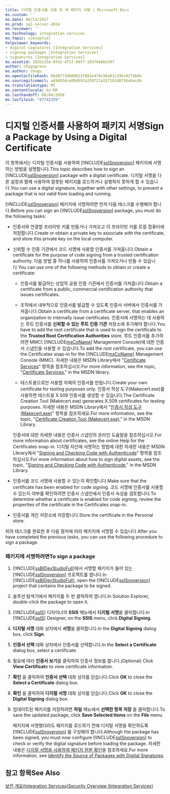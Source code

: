 ```yaml
---
title: 디지털 인증서를 사용 하 여 패키지 서명 | Microsoft Docs
ms.custom: ''
ms.date: 06/13/2017
ms.prod: sql-server-2014
ms.reviewer: ''
ms.technology: integration-services
ms.topic: conceptual
helpviewer_keywords:
- digital signatures [Integration Services]
- signing packages [Integration Services]
- signatures [Integration Services]
ms.assetid: 182b115e-0fe2-4717-8dff-183f9eb6e397
author: chugugrace
ms.author: chugu
ms.openlocfilehash: 6bd0f73d609623f882e474c96a01cd3bc0274b6b
ms.sourcegitcommit: ad4d92dce894592a259721a1571b1d8736abacdb
ms.translationtype: MT
ms.contentlocale: ko-KR
ms.lasthandoff: 08/04/2020
ms.locfileid: "87742359"
---
```

# <a name="sign-a-package-by-using-a-digital-certificate"></a><span data-ttu-id="74a1b-102">디지털 인증서를 사용하여 패키지 서명</span><span class="sxs-lookup"><span data-stu-id="74a1b-102">Sign a Package by Using a Digital Certificate</span></span>
  <span data-ttu-id="74a1b-103">이 항목에서는 디지털 인증서를 사용하여 [!INCLUDE[ssISnoversion](../includes/ssisnoversion-md.md)] 패키지에 서명하는 방법을 설명합니다.</span><span class="sxs-lookup"><span data-stu-id="74a1b-103">This topic describes how to sign an [!INCLUDE[ssISnoversion](../includes/ssisnoversion-md.md)] package with a digital certificate.</span></span> <span data-ttu-id="74a1b-104">디지털 서명을 다른 설정과 함께 사용하여 잘못된 패키지를 로드하거나 실행하지 못하게 할 수 있습니다.</span><span class="sxs-lookup"><span data-stu-id="74a1b-104">You can use a digital signature, together with other settings, to prevent a package that is not valid from loading and running.</span></span>  
  
 <span data-ttu-id="74a1b-105">[!INCLUDE[ssISnoversion](../includes/ssisnoversion-md.md)] 패키지에 서명하려면 먼저 다음 태스크를 수행해야 합니다.</span><span class="sxs-lookup"><span data-stu-id="74a1b-105">Before you can sign an [!INCLUDE[ssISnoversion](../includes/ssisnoversion-md.md)] package, you must do the following tasks:</span></span>  
  
-   <span data-ttu-id="74a1b-106">인증서와 연결할 프라이빗 키를 만들거나 가져오고 이 프라이빗 키를 로컬 컴퓨터에 저장합니다.</span><span class="sxs-lookup"><span data-stu-id="74a1b-106">Create or obtain a private key to associate with the certificate, and store this private key on the local computer.</span></span>  
  
-   <span data-ttu-id="74a1b-107">신뢰할 수 인증 기관에서 코드 서명에 사용할 인증서를 가져옵니다.</span><span class="sxs-lookup"><span data-stu-id="74a1b-107">Obtain a certificate for the purpose of code signing from a trusted certification authority.</span></span> <span data-ttu-id="74a1b-108">다음 방법 중 하나를 사용하여 인증서를 가져오거나 만들 수 있습니다.</span><span class="sxs-lookup"><span data-stu-id="74a1b-108">You can use one of the following methods to obtain or create a certificate:</span></span>  
  
    -   <span data-ttu-id="74a1b-109">인증서를 발급하는 상업적 공용 인증 기관에서 인증서를 가져옵니다.</span><span class="sxs-lookup"><span data-stu-id="74a1b-109">Obtain a certificate from a public, commercial certification authority that issues certificates.</span></span>  
  
    -   <span data-ttu-id="74a1b-110">조직에서 내부적으로 인증서를 발급할 수 있도록 인증서 서버에서 인증서를 가져옵니다.</span><span class="sxs-lookup"><span data-stu-id="74a1b-110">Obtain a certificate from a certificate server, that enables an organization to internally issue certificates.</span></span> <span data-ttu-id="74a1b-111">인증서에 서명하는 데 사용하는 루트 인증서를 **신뢰할 수 있는 루트 인증 기관** 저장소에 추가해야 합니다.</span><span class="sxs-lookup"><span data-stu-id="74a1b-111">You have to add the root certificate that is used to sign the certificate to the **Trusted Root Certification Authorities** store.</span></span> <span data-ttu-id="74a1b-112">루트 인증서를 추가하려면 MMC( [!INCLUDE[msCoName](../includes/msconame-md.md)] Management Console)에 대한 인증서 스냅인을 사용할 수 있습니다.</span><span class="sxs-lookup"><span data-stu-id="74a1b-112">To add the root certificate, you can use the Certificates snap-in for the [!INCLUDE[msCoName](../includes/msconame-md.md)] Management Console (MMC).</span></span> <span data-ttu-id="74a1b-113">자세한 내용은 MSDN Library에서 "[Certificate Services](https://go.microsoft.com/fwlink/?LinkId=100755)" 항목을 참조하십시오.</span><span class="sxs-lookup"><span data-stu-id="74a1b-113">For more information, see the topic, "[Certificate Services](https://go.microsoft.com/fwlink/?LinkId=100755)," in the MSDN library.</span></span>  
  
    -   <span data-ttu-id="74a1b-114">테스트용으로만 사용할 자체의 인증서를 만듭니다.</span><span class="sxs-lookup"><span data-stu-id="74a1b-114">Create your own certificate for testing purposes only.</span></span> <span data-ttu-id="74a1b-115">인증서 작성 도구(Makecert.exe)를 사용하면 테스트용 X.509 인증서를 생성할 수 있습니다.</span><span class="sxs-lookup"><span data-stu-id="74a1b-115">The Certificate Creation Tool (Makecert.exe) generates X.509 certificates for testing purposes.</span></span> <span data-ttu-id="74a1b-116">자세한 내용은 MSDN Library에서 "[인증서 작성 도구(Makecert.exe)](https://go.microsoft.com/fwlink/?LinkId=100756)" 항목을 참조하세요.</span><span class="sxs-lookup"><span data-stu-id="74a1b-116">For more information, see the topic, "[Certificate Creation Tool (Makecert.exe)](https://go.microsoft.com/fwlink/?LinkId=100756)," in the MSDN Library.</span></span>  
  
     <span data-ttu-id="74a1b-117">인증서에 대한 자세한 내용은 인증서 스냅인의 온라인 도움말을 참조하십시오.</span><span class="sxs-lookup"><span data-stu-id="74a1b-117">For more information about certificates, see the online Help for the Certificates snap-in.</span></span> <span data-ttu-id="74a1b-118">디지털 자산에 서명하는 방법에 대한 자세한 내용은 MSDN Library에서 "[Signing and Checking Code with Authenticode](https://go.microsoft.com/fwlink/?LinkId=78100)" 항목을 참조하십시오.</span><span class="sxs-lookup"><span data-stu-id="74a1b-118">For more information about how to sign digital assets, see the topic, "[Signing and Checking Code with Authenticode](https://go.microsoft.com/fwlink/?LinkId=78100)," in the MSDN Library.</span></span>  
  
-   <span data-ttu-id="74a1b-119">인증서를 코드 서명에 사용할 수 있는지 확인합니다.</span><span class="sxs-lookup"><span data-stu-id="74a1b-119">Make sure that the certificate has been enabled for code signing.</span></span> <span data-ttu-id="74a1b-120">코드 서명에 인증서를 사용할 수 있는지 여부를 확인하려면 인증서 스냅인에서 인증서 속성을 검토합니다.</span><span class="sxs-lookup"><span data-stu-id="74a1b-120">To determine whether a certificate is enabled for code signing, review the properties of the certificate in the Certificates snap-in.</span></span>  
  
-   <span data-ttu-id="74a1b-121">인증서를 개인 저장소에 저장합니다.</span><span class="sxs-lookup"><span data-stu-id="74a1b-121">Store the certificate in the Personal store.</span></span>  
  
 <span data-ttu-id="74a1b-122">위의 태스크를 완료한 후 다음 절차에 따라 패키지에 서명할 수 있습니다.</span><span class="sxs-lookup"><span data-stu-id="74a1b-122">After you have completed the previous tasks, you can use the following procedure to sign a package.</span></span>  
  
### <a name="to-sign-a-package"></a><span data-ttu-id="74a1b-123">패키지에 서명하려면</span><span class="sxs-lookup"><span data-stu-id="74a1b-123">To sign a package</span></span>  
  
1.  <span data-ttu-id="74a1b-124">[!INCLUDE[ssBIDevStudioFull](../includes/ssbidevstudiofull-md.md)]에서 서명할 패키지가 들어 있는 [!INCLUDE[ssISnoversion](../includes/ssisnoversion-md.md)] 프로젝트를 엽니다.</span><span class="sxs-lookup"><span data-stu-id="74a1b-124">In [!INCLUDE[ssBIDevStudioFull](../includes/ssbidevstudiofull-md.md)], open the [!INCLUDE[ssISnoversion](../includes/ssisnoversion-md.md)] project that contains the package to be signed.</span></span>  
  
2.  <span data-ttu-id="74a1b-125">솔루션 탐색기에서 패키지를 두 번 클릭하여 엽니다.</span><span class="sxs-lookup"><span data-stu-id="74a1b-125">In Solution Explorer, double-click the package to open it.</span></span>  
  
3.  <span data-ttu-id="74a1b-126">[!INCLUDE[ssIS](../includes/ssis-md.md)] 디자이너의 **SSIS** 메뉴에서 **디지털 서명**을 클릭합니다.</span><span class="sxs-lookup"><span data-stu-id="74a1b-126">In [!INCLUDE[ssIS](../includes/ssis-md.md)] Designer, on the **SSIS** menu, click **Digital Signing**.</span></span>  
  
4.  <span data-ttu-id="74a1b-127">**디지털 서명** 대화 상자에서 **서명**을 클릭합니다.</span><span class="sxs-lookup"><span data-stu-id="74a1b-127">In the **Digital Signing** dialog box, click **Sign**.</span></span>  
  
5.  <span data-ttu-id="74a1b-128">**인증서 선택** 대화 상자에서 인증서를 선택합니다.</span><span class="sxs-lookup"><span data-stu-id="74a1b-128">In the **Select a Certificate** dialog box, select a certificate.</span></span>  
  
6.  <span data-ttu-id="74a1b-129">필요에 따라 **인증서 보기**를 클릭하여 인증서 정보를 봅니다.</span><span class="sxs-lookup"><span data-stu-id="74a1b-129">(Optional) Click **View Certificat**e to view certificate information.</span></span>  
  
7.  <span data-ttu-id="74a1b-130">**확인** 을 클릭하여 **인증서 선택** 대화 상자를 닫습니다.</span><span class="sxs-lookup"><span data-stu-id="74a1b-130">Click **OK** to close the **Select a Certificate** dialog box.</span></span>  
  
8.  <span data-ttu-id="74a1b-131">**확인** 을 클릭하여 **디지털 서명** 대화 상자를 닫습니다.</span><span class="sxs-lookup"><span data-stu-id="74a1b-131">Click **OK** to close the **Digital Signing** dialog box.</span></span>  
  
9. <span data-ttu-id="74a1b-132">업데이트된 패키지를 저장하려면 **파일** 메뉴에서 **선택한 항목 저장** 을 클릭합니다.</span><span class="sxs-lookup"><span data-stu-id="74a1b-132">To save the updated package, click **Save Selected Items** on the **File** menu.</span></span>  
  
     <span data-ttu-id="74a1b-133">패키지에 서명했더라도 패키지를 로드하기 전에 디지털 서명을 확인하도록 [!INCLUDE[ssISnoversion](../includes/ssisnoversion-md.md)] 를 구성해야 합니다.</span><span class="sxs-lookup"><span data-stu-id="74a1b-133">Although the package has been signed, you must now configure [!INCLUDE[ssISnoversion](../includes/ssisnoversion-md.md)] to check or verify the digital signature before loading the package.</span></span> <span data-ttu-id="74a1b-134">자세한 내용은 [디지털 서명을 사용하여 패키지 원본 확인](security/identify-the-source-of-packages-with-digital-signatures.md)을 참조하세요.</span><span class="sxs-lookup"><span data-stu-id="74a1b-134">For more information, see [Identify the Source of Packages with Digital Signatures](security/identify-the-source-of-packages-with-digital-signatures.md).</span></span>  
  
## <a name="see-also"></a><span data-ttu-id="74a1b-135">참고 항목</span><span class="sxs-lookup"><span data-stu-id="74a1b-135">See Also</span></span>  
 [<span data-ttu-id="74a1b-136">보안 개요&#40;Integration Services&#41;</span><span class="sxs-lookup"><span data-stu-id="74a1b-136">Security Overview &#40;Integration Services&#41;</span></span>](security/security-overview-integration-services.md)  
  
  
